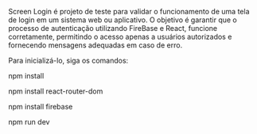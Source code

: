 Screen Login é projeto de teste para validar o funcionamento de uma tela de login em um sistema web ou aplicativo. O objetivo é garantir que o processo de autenticação utilizando FireBase e React, funcione corretamente, permitindo o acesso apenas a usuários autorizados e fornecendo mensagens adequadas em caso de erro.

Para inicializá-lo, siga os comandos:

npm install

npm install react-router-dom

npm install firebase

npm run dev
